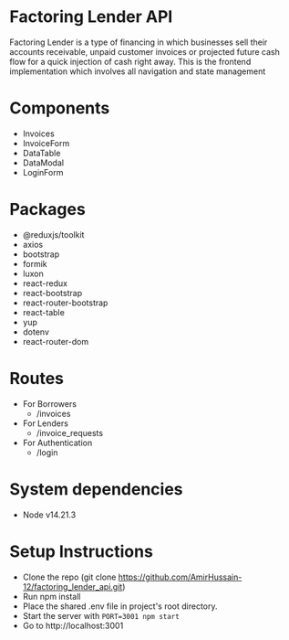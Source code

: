 # Factoring Lender API
  Factoring Lender is a type of financing in which businesses sell their accounts receivable, unpaid customer invoices or projected future cash flow for a quick injection of cash right away. This is the frontend implementation which involves all navigation and state management

# Components
  - Invoices
  - InvoiceForm
  - DataTable
  - DataModal
  - LoginForm

# Packages
  - @reduxjs/toolkit
  - axios
  - bootstrap
  - formik
  - luxon
  - react-redux
  - react-bootstrap
  - react-router-bootstrap
  - react-table
  - yup
  - dotenv
  - react-router-dom

# Routes
  - For Borrowers
    - /invoices
  - For Lenders
    - /invoice_requests
  - For Authentication
    - /login

# System dependencies
  - Node v14.21.3

# Setup Instructions
  - Clone the repo (git clone https://github.com/AmirHussain-12/factoring_lender_api.git)
  - Run npm install
  - Place the shared .env file in project's root directory.
  - Start the server with `PORT=3001 npm start`
  - Go to http://localhost:3001
